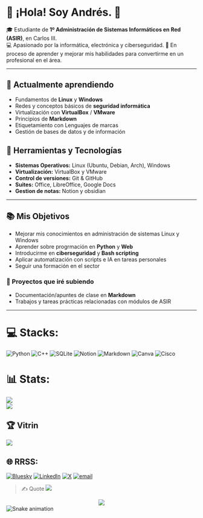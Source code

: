 # 👋 ¡Hola! Soy Andrés. 💫

🎓 Estudiante de **1º Administración de Sistemas Informáticos en Red (ASIR)**, en Carlos III.  
💻 Apasionado por la informática, electrónica y ciberseguridad.
🚀 En proceso de aprender y mejorar mis habilidades para convertirme en un profesional en el área.  

---
## 🌱 Actualmente aprendiendo  
- Fundamentos de **Linux** y **Windows**  
- Redes y conceptos básicos de **seguridad informática**  
- Virtualización con **VirtualBox** / **VMware**  
- Principios de **Markdown**
- Etiquetamiento con Lenguajes de marcas
- Gestión de bases de datos y de información

## 🔧 Herramientas y Tecnologías  
- **Sistemas Operativos:** Linux (Ubuntu, Debian, Arch), Windows  
- **Virtualización:** VirtualBox y VMware  
- **Control de versiones:** Git & GitHub  
- **Suites:** Office, LibreOffice, Google Docs
- **Gestion de notas:** Notion y obsidian  

---

## 📚 Mis Objetivos 
- Mejorar mis conocimientos en administración de sistemas Linux y Windows  
- Aprender sobre progrmación en **Python** y **Web**  
- Introducirme en **ciberseguridad** y **Bash scripting**
- Aplicar automatización con scripts e IA en tareas personales 
- Seguir una formación en el sector

### 🚀 Proyectos que iré subiendo    
- Documentación/apuntes de clase en **Markdown**  
- Trabajos y tareas prácticas relacionadas con módulos de ASIR  

---
# 💻 Stacks:
![Python](https://img.shields.io/badge/python-3670A0?style=for-the-badge&logo=python&logoColor=ffdd54) ![C++](https://img.shields.io/badge/c++-%2300599C.svg?style=for-the-badge&logo=c%2B%2B&logoColor=white) ![SQLite](https://img.shields.io/badge/sqlite-%2307405e.svg?style=for-the-badge&logo=sqlite&logoColor=white) ![Notion](https://img.shields.io/badge/Notion-%23000000.svg?style=for-the-badge&logo=notion&logoColor=white) ![Markdown](https://img.shields.io/badge/markdown-%23000000.svg?style=for-the-badge&logo=markdown&logoColor=white) ![Canva](https://img.shields.io/badge/Canva-%2300C4CC.svg?style=for-the-badge&logo=Canva&logoColor=white) ![Cisco](https://img.shields.io/badge/cisco-%23049fd9.svg?style=for-the-badge&logo=cisco&logoColor=black)
# 📊 Stats:
![](https://github-readme-stats.vercel.app/api?username=andrestlm&theme=gotham&hide_border=true&include_all_commits=true&count_private=true)<br/>
![](https://nirzak-streak-stats.vercel.app/?user=andrestlm&theme=gotham&hide_border=true)<br/>
## 🏆 Vitrin
![](https://github-profile-trophy.vercel.app/?username=andrestlm&theme=gotham&no-frame=true&no-bg=true&margin-w=4)
## 🌐 RRSS:
[![Bluesky](https://img.shields.io/badge/bluesky-0285FF?style=for-the-badge&logo=bluesky&logoColor=%23FFFFFF)](https://bsky.app/profile/---------) [![LinkedIn](https://img.shields.io/badge/LinkedIn-%230077B5.svg?logo=linkedin&logoColor=white)](https://linkedin.com/in/@-------) [![X](https://img.shields.io/badge/X-black.svg?logo=X&logoColor=white)](https://x.com/@---------) [![email](https://img.shields.io/badge/Email-D14836?logo=gmail&logoColor=white)](mailto:-------) 
> ✍️ Quote
![](https://quotes-github-readme.vercel.app/api?type=horizontal&theme=tokyonight)

<div align="center">
  <img src="https://visitor-badge.laobi.icu/badge?page_id=andrestlm.andrestlm&"  />
</div>

<img src="https://raw.githubusercontent.com/andrestlm/andrestlm/output/snake.svg" alt="Snake animation" />

###
